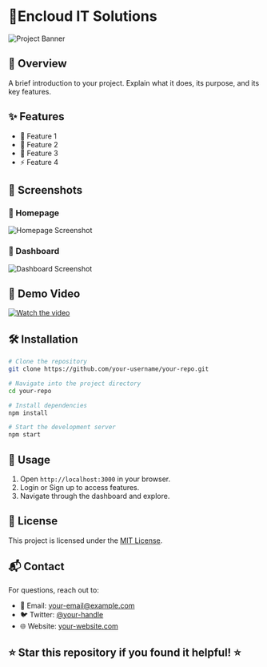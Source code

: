 # 📌Encloud IT Solutions

![Project Banner](path/to/banner-image.png)

## 📖 Overview

A brief introduction to your project. Explain what it does, its purpose, and its key features.

## ✨ Features

- 🚀 Feature 1
- 🎨 Feature 2
- 🔐 Feature 3
- ⚡ Feature 4

## 📸 Screenshots

### 🔹 Homepage
![Homepage Screenshot](https://github.com/user-attachments/assets/41b56927-5d1d-4176-b603-3faca687bd37)

### 🔹 Dashboard
![Dashboard Screenshot](path/to/dashboard-screenshot.png)

## 🎥 Demo Video

[![Watch the video](https://img.youtube.com/vi/VIDEO_ID/maxresdefault.jpg)](https://www.youtube.com/watch?v=VIDEO_ID)

## 🛠️ Installation

```sh
# Clone the repository
git clone https://github.com/your-username/your-repo.git

# Navigate into the project directory
cd your-repo

# Install dependencies
npm install

# Start the development server
npm start
```

## 🚀 Usage

1. Open `http://localhost:3000` in your browser.
2. Login or Sign up to access features.
3. Navigate through the dashboard and explore.


## 📜 License

This project is licensed under the [MIT License](LICENSE).

## 📬 Contact

For questions, reach out to:

- 📧 Email: your-email@example.com
- 🐦 Twitter: [@your-handle](https://twitter.com/your-handle)
- 🌐 Website: [your-website.com](https://your-website.com)

## ⭐ Star this repository if you found it helpful! ⭐
